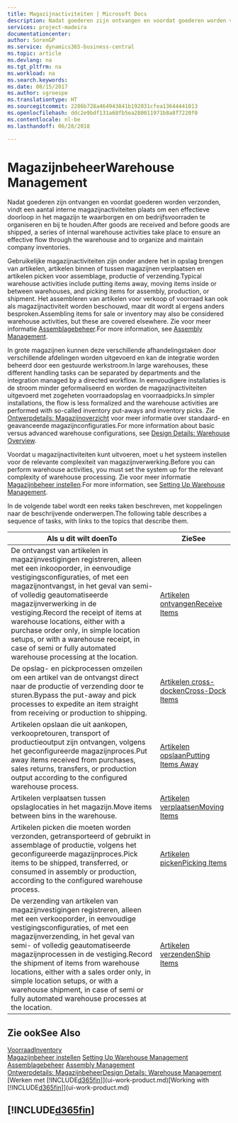 ```yaml
---
title: Magazijnactiviteiten | Microsoft Docs
description: Nadat goederen zijn ontvangen en voordat goederen worden verzonden, vindt een aantal interne magazijnactiviteiten plaats om een effectieve doorloop in het magazijn te waarborgen en om bedrijfsvoorraden te organiseren en bij te houden.
services: project-madeira
documentationcenter: 
author: SorenGP
ms.service: dynamics365-business-central
ms.topic: article
ms.devlang: na
ms.tgt_pltfrm: na
ms.workload: na
ms.search.keywords: 
ms.date: 08/15/2017
ms.author: sgroespe
ms.translationtype: HT
ms.sourcegitcommit: 2286b728a464943841b192031cfea13644441013
ms.openlocfilehash: ddc2e9bdf131a68fb5ea280011971b8a8f7220f0
ms.contentlocale: nl-be
ms.lasthandoff: 06/28/2018

---
```

# <a name="warehouse-management"></a><span data-ttu-id="7fbba-103">Magazijnbeheer</span><span class="sxs-lookup"><span data-stu-id="7fbba-103">Warehouse Management</span></span>
<span data-ttu-id="7fbba-104">Nadat goederen zijn ontvangen en voordat goederen worden verzonden, vindt een aantal interne magazijnactiviteiten plaats om een effectieve doorloop in het magazijn te waarborgen en om bedrijfsvoorraden te organiseren en bij te houden.</span><span class="sxs-lookup"><span data-stu-id="7fbba-104">After goods are received and before goods are shipped, a series of internal warehouse activities take place to ensure an effective flow through the warehouse and to organize and maintain company inventories.</span></span>

<span data-ttu-id="7fbba-105">Gebruikelijke magazijnactiviteiten zijn onder andere het in opslag brengen van artikelen, artikelen binnen of tussen magazijnen verplaatsen en artikelen picken voor assemblage, productie of verzending.</span><span class="sxs-lookup"><span data-stu-id="7fbba-105">Typical warehouse activities include putting items away, moving items inside or between warehouses, and picking items for assembly, production, or shipment.</span></span> <span data-ttu-id="7fbba-106">Het assembleren van artikelen voor verkoop of voorraad kan ook als magazijnactiviteit worden beschouwd, maar dit wordt al ergens anders besproken.</span><span class="sxs-lookup"><span data-stu-id="7fbba-106">Assembling items for sale or inventory may also be considered warehouse activities, but these are covered elsewhere.</span></span> <span data-ttu-id="7fbba-107">Zie voor meer informatie [Assemblagebeheer](assembly-assemble-items.md).</span><span class="sxs-lookup"><span data-stu-id="7fbba-107">For more information, see [Assembly Management](assembly-assemble-items.md).</span></span>  

<span data-ttu-id="7fbba-108">In grote magazijnen kunnen deze verschillende afhandelingstaken door verschillende afdelingen worden uitgevoerd en kan de integratie worden beheerd door een gestuurde werkstroom.</span><span class="sxs-lookup"><span data-stu-id="7fbba-108">In large warehouses, these different handling tasks can be separated by departments and the integration managed by a directed workflow.</span></span> <span data-ttu-id="7fbba-109">In eenvoudigere installaties is de stroom minder geformaliseerd en worden de magazijnactiviteiten uitgevoerd met zogeheten voorraadopslag en voorraadpicks.</span><span class="sxs-lookup"><span data-stu-id="7fbba-109">In simpler installations, the flow is less formalized and the warehouse activities are performed with so-called inventory put-aways and inventory picks.</span></span> <span data-ttu-id="7fbba-110">Zie [Ontwerpdetails: Magazijnoverzicht](design-details-warehouse-overview.md) voor meer informatie over standaard- en geavanceerde magazijnconfiguraties.</span><span class="sxs-lookup"><span data-stu-id="7fbba-110">For more information about basic versus advanced warehouse configurations, see [Design Details: Warehouse Overview](design-details-warehouse-overview.md).</span></span>

<span data-ttu-id="7fbba-111">Voordat u magazijnactiviteiten kunt uitvoeren, moet u het systeem instellen voor de relevante complexiteit van magazijnverwerking.</span><span class="sxs-lookup"><span data-stu-id="7fbba-111">Before you can perform warehouse activities, you must set the system up for the relevant complexity of warehouse processing.</span></span> <span data-ttu-id="7fbba-112">Zie voor meer informatie [Magazijnbeheer instellen](warehouse-setup-warehouse.md).</span><span class="sxs-lookup"><span data-stu-id="7fbba-112">For more information, see [Setting Up Warehouse Management](warehouse-setup-warehouse.md).</span></span>

 <span data-ttu-id="7fbba-113">In de volgende tabel wordt een reeks taken beschreven, met koppelingen naar de beschrijvende onderwerpen.</span><span class="sxs-lookup"><span data-stu-id="7fbba-113">The following table describes a sequence of tasks, with links to the topics that describe them.</span></span>   

|<span data-ttu-id="7fbba-114">**Als u dit wilt doen**</span><span class="sxs-lookup"><span data-stu-id="7fbba-114">**To**</span></span>|<span data-ttu-id="7fbba-115">**Zie**</span><span class="sxs-lookup"><span data-stu-id="7fbba-115">**See**</span></span>|  
|------------|-------------|  
|<span data-ttu-id="7fbba-116">De ontvangst van artikelen in magazijnvestigingen registreren, alleen met een inkooporder, in eenvoudige vestigingsconfiguraties, of met een magazijnontvangst, in het geval van semi- of volledig geautomatiseerde magazijnverwerking in de vestiging.</span><span class="sxs-lookup"><span data-stu-id="7fbba-116">Record the receipt of items at warehouse locations, either with a purchase order only, in simple location setups, or with a warehouse receipt, in case of semi or fully automated warehouse processing at the location.</span></span>|[<span data-ttu-id="7fbba-117">Artikelen ontvangen</span><span class="sxs-lookup"><span data-stu-id="7fbba-117">Receive Items</span></span>](warehouse-how-receive-items.md)|
|<span data-ttu-id="7fbba-118">De opslag- en pickprocessen omzeilen om een artikel van de ontvangst direct naar de productie of verzending door te sturen.</span><span class="sxs-lookup"><span data-stu-id="7fbba-118">Bypass the put-away and pick processes to expedite an item straight from receiving or production to shipping.</span></span>|[<span data-ttu-id="7fbba-119">Artikelen cross-docken</span><span class="sxs-lookup"><span data-stu-id="7fbba-119">Cross-Dock Items</span></span>](warehouse-how-to-cross-dock-items.md)|    
|<span data-ttu-id="7fbba-120">Artikelen opslaan die uit aankopen, verkoopretouren, transport of productieoutput zijn ontvangen, volgens het geconfigureerde magazijnproces.</span><span class="sxs-lookup"><span data-stu-id="7fbba-120">Put away items received from purchases, sales returns, transfers, or production output according to the configured warehouse process.</span></span>|[<span data-ttu-id="7fbba-121">Artikelen opslaan</span><span class="sxs-lookup"><span data-stu-id="7fbba-121">Putting Items Away</span></span>](warehouse-put-away-items.md)|
|<span data-ttu-id="7fbba-122">Artikelen verplaatsen tussen opslaglocaties in het magazijn.</span><span class="sxs-lookup"><span data-stu-id="7fbba-122">Move items between bins in the warehouse.</span></span>|[<span data-ttu-id="7fbba-123">Artikelen verplaatsen</span><span class="sxs-lookup"><span data-stu-id="7fbba-123">Moving Items</span></span>](warehouse-move-items.md)|
|<span data-ttu-id="7fbba-124">Artikelen picken die moeten worden verzonden, getransporteerd of gebruikt in assemblage of productie, volgens het geconfigureerde magazijnproces.</span><span class="sxs-lookup"><span data-stu-id="7fbba-124">Pick items to be shipped, transferred, or consumed in assembly or production, according to the configured warehouse process.</span></span>|[<span data-ttu-id="7fbba-125">Artikelen picken</span><span class="sxs-lookup"><span data-stu-id="7fbba-125">Picking Items</span></span>](warehouse-pick-items.md)|
|<span data-ttu-id="7fbba-126">De verzending van artikelen van magazijnvestigingen registreren, alleen met een verkooporder, in eenvoudige vestigingsconfiguraties, of met een magazijnverzending, in het geval van semi- of volledig geautomatiseerde magazijnprocessen in de vestiging.</span><span class="sxs-lookup"><span data-stu-id="7fbba-126">Record the shipment of items from warehouse locations, either with a sales order only, in simple location setups, or with a warehouse shipment, in case of semi or fully automated warehouse processes at the location.</span></span>|[<span data-ttu-id="7fbba-127">Artikelen verzenden</span><span class="sxs-lookup"><span data-stu-id="7fbba-127">Ship Items</span></span>](warehouse-how-ship-items.md)|  

## <a name="see-also"></a><span data-ttu-id="7fbba-128">Zie ook</span><span class="sxs-lookup"><span data-stu-id="7fbba-128">See Also</span></span>  
[<span data-ttu-id="7fbba-129">Voorraad</span><span class="sxs-lookup"><span data-stu-id="7fbba-129">Inventory</span></span>](inventory-manage-inventory.md)  
<span data-ttu-id="7fbba-130">[Magazijnbeheer instellen](warehouse-setup-warehouse.md)   </span><span class="sxs-lookup"><span data-stu-id="7fbba-130">[Setting Up Warehouse Management](warehouse-setup-warehouse.md)   </span></span>  
<span data-ttu-id="7fbba-131">[Assemblagebeheer](assembly-assemble-items.md)  </span><span class="sxs-lookup"><span data-stu-id="7fbba-131">[Assembly Management](assembly-assemble-items.md)  </span></span>  
[<span data-ttu-id="7fbba-132">Ontwerpdetails: Magazijnbeheer</span><span class="sxs-lookup"><span data-stu-id="7fbba-132">Design Details: Warehouse Management</span></span>](design-details-warehouse-management.md)  
<span data-ttu-id="7fbba-133">[Werken met [!INCLUDE[d365fin](includes/d365fin_md.md)]](ui-work-product.md)</span><span class="sxs-lookup"><span data-stu-id="7fbba-133">[Working with [!INCLUDE[d365fin](includes/d365fin_md.md)]](ui-work-product.md)</span></span>  

## [!INCLUDE[d365fin](includes/free_trial_md.md)]  
 

